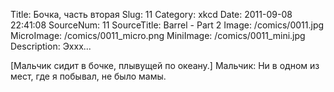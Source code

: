 Title: Бочка, часть вторая 
Slug: 11 
Category: xkcd 
Date: 2011-09-08 22:41:08 
SourceNum: 11 
SourceTitle: Barrel - Part 2 
Image: /comics/0011.jpg 
MicroImage: /comics/0011_micro.png 
MiniImage: /comics/0011_mini.jpg 
Description: Эххх... 

[Мальчик сидит в бочке, плывущей по океану.]
Мальчик: Ни в одном из мест, где я побывал, не было мамы.
